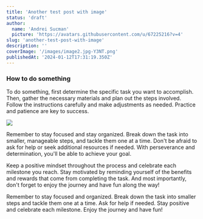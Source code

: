 ```yaml
---
title: 'Another test post with image'
status: 'draft'
author:
  name: 'Andrei Sucman'
  picture: 'https://avatars.githubusercontent.com/u/67225216?v=4'
slug: 'another-test-post-with-image'
description: ''
coverImage: '/images/image2.jpg-Y3NT.png'
publishedAt: '2024-01-12T17:31:19.350Z'
---
```


### How to do something

To do something, first determine the specific task you want to accomplish. Then, gather the necessary materials and plan out the steps involved. Follow the instructions carefully and make adjustments as needed. Practice and patience are key to success.

![](/images/image-Q1Mj.jpg)

Remember to stay focused and stay organized. Break down the task into smaller, manageable steps, and tackle them one at a time. Don't be afraid to ask for help or seek additional resources if needed. With perseverance and determination, you'll be able to achieve your goal.

Keep a positive mindset throughout the process and celebrate each milestone you reach. Stay motivated by reminding yourself of the benefits and rewards that come from completing the task. And most importantly, don't forget to enjoy the journey and have fun along the way!

Remember to stay focused and organized. Break down the task into smaller steps and tackle them one at a time. Ask for help if needed. Stay positive and celebrate each milestone. Enjoy the journey and have fun!